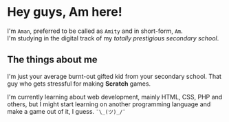 # Hey guys, Am here!


I'm ``Aman``, preferred to be called as ``Amity`` and in short-form, ``Am``.<br>
I'm studying in the digital track of my *totally prestigious secondary school*.

## The things about me

I'm just your average burnt-out gifted kid from your secondary school.
That guy who gets stressful for making **Scratch** games.

I'm currently learning about web development, mainly HTML, CSS, PHP and others,
but I might start learning on another programming language and make a game out of it, I guess. ``¯\_(ツ)_/¯``
